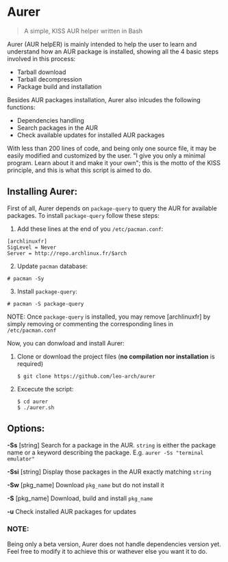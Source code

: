 # Aurer
> A simple, KISS AUR helper written in Bash

Aurer (AUR helpER) is mainly intended to help the user to learn and understand how an AUR package is installed, showing all the 4 basic steps involved in this process: 
* Tarball download
* Tarball decompression
* Package build and installation

Besides AUR packages installation, Aurer also inlcudes the following functions:

* Dependencies handling
* Search packages in the AUR
* Check available updates for installed AUR packages 

With less than 200 lines of code, and being only one source file, it may be easily modified and customized by the user. "I give you only a minimal program. Learn about it and make it your own"; this is the motto of the KISS principle, and this is what this script
is aimed to do.

## Installing Aurer:

First of all, Aurer depends on `package-query` to query the AUR for available packages. To install `package-query` follow these steps:

1. Add these lines at the end of you `/etc/pacman.conf`:
```
[archlinuxfr]
SigLevel = Never
Server = http://repo.archlinux.fr/$arch
```

2. Update `pacman` database:

`# pacman -Sy`

3. Install `package-query`:

`# pacman -S package-query`

NOTE: Once `package-query` is installed, you may remove [archlinuxfr] by simply removing or commenting the corresponding lines in `/etc/pacman.conf`

Now, you can donwload and install Aurer:

1. Clone or download the project files (**no compilation nor installation** is required)

       $ git clone https://github.com/leo-arch/aurer

2. Excecute the script:
    
       $ cd aurer
       $ ./aurer.sh

## Options:

**-Ss** [string]     Search for a package in the AUR. `string` is either the package name or a keyword describing the package. E.g.           `aurer -Ss "terminal emulator"`

**-Ssi** [string]    Display those packages in the AUR exactly matching `string`

**-Sw** [pkg_name]   Download `pkg_name` but do not install it

**-S** [pkg_name]    Download, build and install `pkg_name`

**-u**               Check installed AUR packages for updates

### NOTE:
Being only a beta version, Aurer does not handle dependencies version yet. Feel free to modify it to achieve this or wathever else you want it to do.
